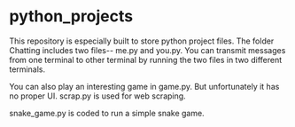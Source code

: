 # python_projects
This repository is especially built to store python project files. The folder Chatting includes two files-- me.py and you.py. You can transmit messages from one terminal to other terminal by running the two files 
in two different terminals.

You can also play an interesting game in game.py. But unfortunately it has no proper UI.
scrap.py is used for web scraping.

snake_game.py is coded to run a simple snake game.

